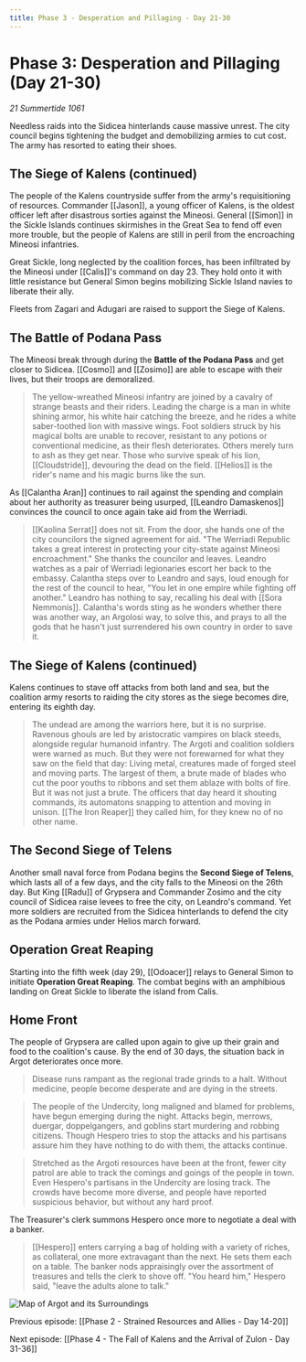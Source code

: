 ```yaml
---
title: Phase 3 - Desperation and Pillaging - Day 21-30
---
```

# Phase 3: Desperation and Pillaging (Day 21-30)

*21 Summertide 1061*

Needless raids into the Sidicea hinterlands cause massive unrest. The city council begins tightening the budget and demobilizing armies to cut cost. The army has resorted to eating their shoes. 

## The Siege of Kalens (continued)
The people of the Kalens countryside suffer from the army's requisitioning of resources. Commander [[Jason]], a young officer of Kalens, is the oldest officer left after disastrous sorties against the Mineosi. General [[Simon]] in the Sickle Islands continues skirmishes in the Great Sea to fend off even more trouble, but the people of Kalens are still in peril from the encroaching Mineosi infantries.

Great Sickle, long neglected by the coalition forces, has been infiltrated by the Mineosi under [[Calis]]'s command on day 23. They hold onto it with little resistance but General Simon begins mobilizing Sickle Island navies to liberate their ally. 

Fleets from Zagari and Adugari are raised to support the Siege of Kalens. 

## The Battle of Podana Pass

The Mineosi break through during the **Battle of the Podana Pass** and get closer to Sidicea. [[Cosmo]] and [[Zosimo]] are able to escape with their lives, but their troops are demoralized.

> The yellow-wreathed Mineosi infantry are joined by a cavalry of strange beasts and their riders. Leading the charge is a man in white shining armor, his white hair catching the breeze, and he rides a white saber-toothed lion with massive wings. Foot soldiers struck by his magical bolts are unable to recover, resistant to any potions or conventional medicine, as their flesh deteriorates. Others merely turn to ash as they get near. Those who survive speak of his lion, [[Cloudstride]], devouring the dead on the field. [[Helios]] is the rider's name and his magic burns like the sun.

As [[Calantha Aran]] continues to rail against the spending and complain about her authority as treasurer being usurped, [[Leandro Damaskenos]] convinces the council to once again take aid from the Werriadi. 

> [[Kaolina Serrat]] does not sit. From the door, she hands one of the city councilors the signed agreement for aid. "The Werriadi Republic takes a great interest in protecting your city-state against Mineosi encroachment." She thanks the councilor and leaves. Leandro watches as a pair of Werriadi legionaries escort her back to the embassy. Calantha steps over to Leandro and says, loud enough for the rest of the council to hear, "You let in one empire while fighting off another." Leandro has nothing to say, recalling his deal with [[Sora Nemmonis]]. Calantha's words sting as he wonders whether there was another way, an Argolosi way, to solve this, and prays to all the gods that he hasn't just surrendered his own country in order to save it.

## The Siege of Kalens (continued)

Kalens continues to stave off attacks from both land and sea, but the coalition army resorts to raiding the city stores as the siege becomes dire, entering its eighth day. 

> The undead are among the warriors here, but it is no surprise. Ravenous ghouls are led by aristocratic vampires on black steeds, alongside regular humanoid infantry. The Argoti and coalition soldiers were warned as much. But they were not forewarned for what they saw on the field that day: Living metal, creatures made of forged steel and moving parts. The largest of them, a brute made of blades who cut the poor youths to ribbons and set them ablaze with bolts of fire. But it was not just a brute. The officers that day heard it shouting commands, its automatons snapping to attention and moving in unison. [[The Iron Reaper]] they called him, for they knew no of no other name.

## The Second Siege of Telens

Another small naval force from Podana begins the **Second Siege of Telens**, which lasts all of a few days, and the city falls to the Mineosi on the 26th day. But King [[Radu]] of Grypsera and Commander Zosimo and the city council of Sidicea raise levees to free the city, on Leandro's command. Yet more soldiers are recruited from the Sidicea hinterlands to defend the city as the Podana armies under Helios march forward. 

## Operation Great Reaping

Starting into the fifth week (day 29), [[Odoacer]] relays to General Simon to initiate **Operation Great Reaping**. The combat begins with an amphibious landing on Great Sickle to liberate the island from Calis.

## Home Front

The people of Grypsera are called upon again to give up their grain and food to the coalition's cause. By the end of 30 days, the situation back in Argot deteriorates once more. 

> Disease runs rampant as the regional trade grinds to a halt. Without medicine, people become desperate and are dying in the streets.

> The people of the Undercity, long maligned and blamed for problems, have begun emerging during the night. Attacks begin, merrows, duergar, doppelgangers, and goblins start murdering and robbing citizens. Though Hespero tries to stop the attacks and his partisans assure him they have nothing to do with them, the attacks continue.

> Stretched as the Argoti resources have been at the front, fewer city patrol are able to track the comings and goings of the people in town. Even Hespero's partisans in the Undercity are losing track. The crowds have become more diverse, and people have reported suspicious behavior, but without any hard proof.

The Treasurer's clerk summons Hespero once more to negotiate a deal with a banker.

> [[Hespero]] enters carrying a bag of holding with a variety of riches, as collateral, one more extravagant than the next. He sets them each on a table. The banker nods appraisingly over the assortment of treasures and tells the clerk to shove off. "You heard him," Hespero said, "leave the adults alone to talk."

![Map of Argot and its Surroundings](/assets/Map.png)


Previous episode: [[Phase 2 - Strained Resources and Allies - Day 14-20]]

Next episode: [[Phase 4 - The Fall of Kalens and the Arrival of Zulon - Day 31-36]]
